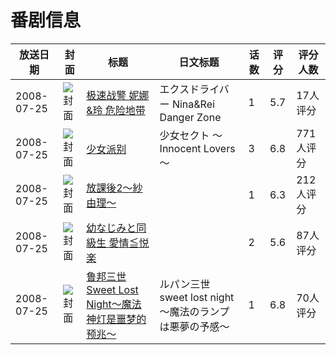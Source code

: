 # 番剧信息

|放送日期|封面|标题|日文标题|话数|评分|评分人数|
|---|---|---|---|---|---|---|
|2008-07-25|![封面](https://lain.bgm.tv/pic/cover/c/79/68/172114_xMVsz.jpg)|[极速战警 妮娜&玲 危险地带](https://bangumi.tv/subject/172114)|エクスドライバー Nina&Rei Danger Zone|1|5.7|17人评分|
|2008-07-25|![封面](https://bangumi.tv/img/no_icon_subject.png)|[少女派别](https://bangumi.tv/subject/5961)|少女セクト ～Innocent Lovers～|3|6.8|771人评分|
|2008-07-25|![封面](https://bangumi.tv/img/no_icon_subject.png)|[放課後2～紗由理～](https://bangumi.tv/subject/69181)||1|6.3|212人评分|
|2008-07-25|![封面](https://bangumi.tv/img/no_icon_subject.png)|[幼なじみと同級生 愛情≦悦楽](https://bangumi.tv/subject/72336)||2|5.6|87人评分|
|2008-07-25|![封面](https://lain.bgm.tv/pic/cover/c/9d/ac/84998_6IwhE.jpg)|[鲁邦三世 Sweet Lost Night～魔法神灯是噩梦的预兆～](https://bangumi.tv/subject/84998)|ルパン三世 sweet lost night 〜魔法のランプは悪夢の予感〜|1|6.8|70人评分|

